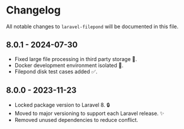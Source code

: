 # Changelog

All notable changes to `laravel-filepond` will be documented in this file.

## 8.0.1 - 2024-07-30

- Fixed large file processing in third party storage 🐛.
- Docker development environment isolated 🐳.
- Filepond disk test cases added ✅.

## 8.0.0 - 2023-11-23

- Locked package version to Laravel 8. 🔒
- Moved to major versioning to support each Laravel release. ✨
- Removed unused dependencies to reduce conflict.
